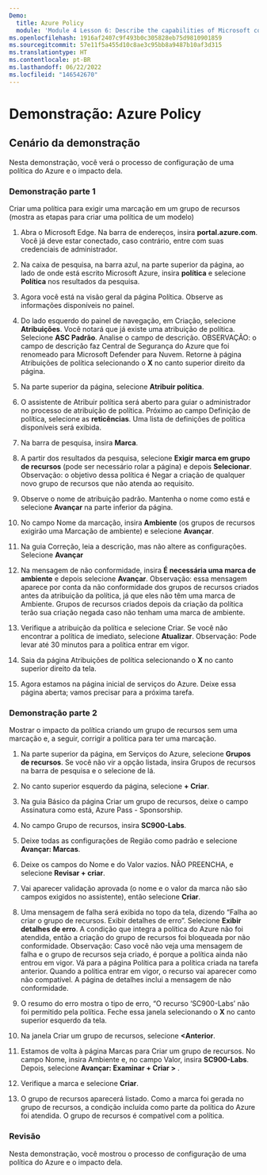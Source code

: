 ```yaml
---
Demo:
  title: Azure Policy
  module: 'Module 4 Lesson 6: Describe the capabilities of Microsoft compliance solutions: Describe Azure Policy'
ms.openlocfilehash: 1916af2407c9f493b0c305828eb75d9810901859
ms.sourcegitcommit: 57e11f5a455d10c8ae3c95bb8a9487b10af3d315
ms.translationtype: HT
ms.contentlocale: pt-BR
ms.lasthandoff: 06/22/2022
ms.locfileid: "146542670"
---
```

# <a name="demo-azure-policy"></a>Demonstração: Azure Policy

## <a name="demo-scenario"></a>Cenário da demonstração

Nesta demonstração, você verá o processo de configuração de uma política do Azure e o impacto dela.

### <a name="demo-part-1"></a>Demonstração parte 1

Criar uma política para exigir uma marcação em um grupo de recursos (mostra as etapas para criar uma política de um modelo)

1. Abra o Microsoft Edge. Na barra de endereços, insira **portal.azure.com**.  Você já deve estar conectado, caso contrário, entre com suas credenciais de administrador.

1. Na caixa de pesquisa, na barra azul, na parte superior da página, ao lado de onde está escrito Microsoft Azure, insira **política** e selecione **Política** nos resultados da pesquisa.

1. Agora você está na visão geral da página Política. Observe as informações disponíveis no painel.

1. Do lado esquerdo do painel de navegação, em Criação, selecione **Atribuições**.  Você notará que já existe uma atribuição de política. Selecione **ASC Padrão**.  Analise o campo de descrição. OBSERVAÇÃO: o campo de descrição faz Central de Segurança do Azure que foi renomeado para Microsoft Defender para Nuvem.  Retorne à página Atribuições de política selecionando o **X** no canto superior direito da página.

1. Na parte superior da página, selecione **Atribuir política**.

1. O assistente de Atribuir política será aberto para guiar o administrador no processo de atribuição de política.  Próximo ao campo Definição de política, selecione as **reticências**.  Uma lista de definições de política disponíveis será exibida.  

1. Na barra de pesquisa, insira **Marca**.

1. A partir dos resultados da pesquisa, selecione **Exigir marca em grupo de recursos** (pode ser necessário rolar a página) e depois **Selecionar**.  Observação: o objetivo dessa política é Negar a criação de qualquer novo grupo de recursos que não atenda ao requisito.  

1. Observe o nome de atribuição padrão.  Mantenha o nome como está e selecione **Avançar** na parte inferior da página.

1. No campo Nome da marcação, insira **Ambiente** (os grupos de recursos exigirão uma Marcação de ambiente) e selecione **Avançar**.  

1. Na guia Correção, leia a descrição, mas não altere as configurações. Selecione **Avançar**

1. Na mensagem de não conformidade, insira **É necessária uma marca de ambiente** e depois selecione **Avançar**. Observação: essa mensagem aparece por conta da não conformidade dos grupos de recursos criados antes da atribuição da política, já que eles não têm uma marca de Ambiente.  Grupos de recursos criados depois da criação da política terão sua criação negada caso não tenham uma marca de ambiente.

1. Verifique a atribuição da política e selecione Criar.  Se você não encontrar a política de imediato, selecione **Atualizar**. Observação: Pode levar até 30 minutos para a política entrar em vigor.

1. Saia da página Atribuições de política selecionando o **X** no canto superior direito da tela.

1. Agora estamos na página inicial de serviços do Azure.  Deixe essa página aberta; vamos precisar para a próxima tarefa.

### <a name="demo-part-2"></a>Demonstração parte 2

Mostrar o impacto da política criando um grupo de recursos sem uma marcação e, a seguir, corrigir a política para ter uma marcação.

1. Na parte superior da página, em Serviços do Azure, selecione **Grupos de recursos**. Se você não vir a opção listada, insira Grupos de recursos na barra de pesquisa e o selecione de lá.

1. No canto superior esquerdo da página, selecione **+ Criar**.

1. Na guia Básico da página Criar um grupo de recursos, deixe o campo Assinatura como está, Azure Pass - Sponsorship.

1. No campo Grupo de recursos, insira **SC900-Labs**.

1. Deixe todas as configurações de Região como padrão e selecione **Avançar: Marcas**.

1. Deixe os campos do Nome e do Valor vazios.  NÃO PREENCHA, e selecione **Revisar + criar**.

1. Vai aparecer validação aprovada (o nome e o valor da marca não são campos exigidos no assistente), então selecione **Criar**.

1. Uma mensagem de falha será exibida no topo da tela, dizendo “Falha ao criar o grupo de recursos. Exibir detalhes de erro”.  Selecione **Exibir detalhes de erro**. A condição que integra a política do Azure não foi atendida, então a criação do grupo de recursos foi bloqueada por não conformidade. Observação: Caso você não veja uma mensagem de falha e o grupo de recursos seja criado, é porque a política ainda não entrou em vigor.  Vá para a página Política para a política criada na tarefa anterior. Quando a política entrar em vigor, o recurso vai aparecer como não compatível.  A página de detalhes inclui a mensagem de não conformidade.

1. O resumo do erro mostra o tipo de erro, “O recurso ‘SC900-Labs’ não foi permitido pela política.  Feche essa janela selecionando o **X** no canto superior esquerdo da tela.

1. Na janela Criar um grupo de recursos, selecione **<Anterior**.

1. Estamos de volta à página Marcas para Criar um grupo de recursos.  No campo Nome, insira Ambiente e, no campo Valor, insira **SC900-Labs**. Depois, selecione **Avançar: Examinar + Criar >** .

1. Verifique a marca e selecione **Criar**.

1. O grupo de recursos aparecerá listado.  Como a marca foi gerada no grupo de recursos, a condição incluída como parte da política do Azure foi atendida.  O grupo de recursos é compatível com a política.

### <a name="review"></a>Revisão

Nesta demonstração, você mostrou o processo de configuração de uma política do Azure e o impacto dela.
